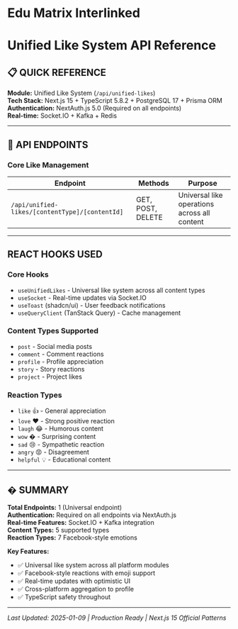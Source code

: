 # Edu Matrix Interlinked 


# Unified Like System API Reference

## 📋 **QUICK REFERENCE**

**Module:** Unified Like System (`/api/unified-likes`)  
**Tech Stack:** Next.js 15 + TypeScript 5.8.2 + PostgreSQL 17 + Prisma ORM  
**Authentication:** NextAuth.js 5.0 (Required on all endpoints)  
**Real-time:** Socket.IO + Kafka + Redis  

---

## 🚀 **API ENDPOINTS**

### **Core Like Management**
| Endpoint | Methods | Purpose |
|----------|---------|---------|
| `/api/unified-likes/[contentType]/[contentId]` | GET, POST, DELETE | Universal like operations across all content |

---

##  **REACT HOOKS USED**

### **Core Hooks**
- `useUnifiedLikes` - Universal like system across all content types
- `useSocket` - Real-time updates via Socket.IO
- `useToast` (shadcn/ui) - User feedback notifications
- `useQueryClient` (TanStack Query) - Cache management

### **Content Types Supported**
- `post` - Social media posts
- `comment` - Comment reactions  
- `profile` - Profile appreciation
- `story` - Story reactions
- `project` - Project likes

### **Reaction Types**
- `like` 👍 - General appreciation
- `love` ❤️ - Strong positive reaction
- `laugh` 😂 - Humorous content
- `wow` � - Surprising content
- `sad` 😢 - Sympathetic reaction
- `angry` 😡 - Disagreement
- `helpful` 💡 - Educational content

---

## � **SUMMARY**

**Total Endpoints:** 1 (Universal endpoint)  
**Authentication:** Required on all endpoints via NextAuth.js  
**Real-time Features:** Socket.IO + Kafka integration  
**Content Types:** 5 supported types  
**Reaction Types:** 7 Facebook-style emotions  

**Key Features:**
- ✅ Universal like system across all platform modules
- ✅ Facebook-style reactions with emoji support
- ✅ Real-time updates with optimistic UI
- ✅ Cross-platform aggregation to profile
- ✅ TypeScript safety throughout

---

*Last Updated: 2025-01-09 | Production Ready | Next.js 15 Official Patterns*
